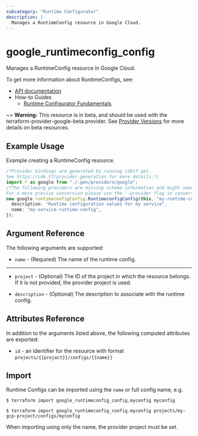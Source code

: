 ```yaml
---
subcategory: "Runtime Configurator"
description: |-
  Manages a RuntimeConfig resource in Google Cloud.
---
```


# google\_runtimeconfig\_config

Manages a RuntimeConfig resource in Google Cloud.

To get more information about RuntimeConfigs, see:

* [API documentation](https://cloud.google.com/deployment-manager/runtime-configurator/reference/rest/v1beta1/projects.configs)
* How-to Guides
  * [Runtime Configurator Fundamentals](https://cloud.google.com/deployment-manager/runtime-configurator/)

\~> **Warning:** This resource is in beta, and should be used with the terraform-provider-google-beta provider.
See [Provider Versions](https://terraform.io/docs/providers/google/guides/provider_versions.html) for more details on beta resources.

## Example Usage

Example creating a RuntimeConfig resource.

```typescript
/*Provider bindings are generated by running cdktf get.
See https://cdk.tf/provider-generation for more details.*/
import * as google from "./.gen/providers/google";
/*The following providers are missing schema information and might need manual adjustments to synthesize correctly: google.
For a more precise conversion please use the --provider flag in convert.*/
new google.runtimeconfigConfig.RuntimeconfigConfig(this, "my-runtime-config", {
  description: "Runtime configuration values for my service",
  name: "my-service-runtime-config",
});

```

## Argument Reference

The following arguments are supported:

* `name` - (Required) The name of the runtime config.

***

*   `project` - (Optional) The ID of the project in which the resource belongs. If it
    is not provided, the provider project is used.

*   `description` - (Optional) The description to associate with the runtime
    config.

## Attributes Reference

In addition to the arguments listed above, the following computed attributes are exported:

* `id` - an identifier for the resource with format `projects/{{project}}/configs/{{name}}`

## Import

Runtime Configs can be imported using the `name` or full config name, e.g.

```console
$ terraform import google_runtimeconfig_config.myconfig myconfig
```

```console
$ terraform import google_runtimeconfig_config.myconfig projects/my-gcp-project/configs/myconfig
```

When importing using only the name, the provider project must be set.
